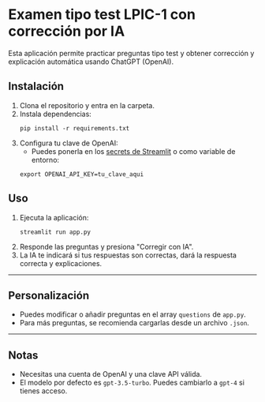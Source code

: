 # Examen tipo test LPIC-1 con corrección por IA

Esta aplicación permite practicar preguntas tipo test y obtener corrección y explicación automática usando ChatGPT (OpenAI).

## Instalación

1. Clona el repositorio y entra en la carpeta.
2. Instala dependencias:
    ```
    pip install -r requirements.txt
    ```
3. Configura tu clave de OpenAI:
    - Puedes ponerla en los [secrets de Streamlit](https://docs.streamlit.io/streamlit-community-cloud/deploy-your-app/secrets-management) o como variable de entorno:
    ```
    export OPENAI_API_KEY=tu_clave_aqui
    ```

## Uso

1. Ejecuta la aplicación:
    ```
    streamlit run app.py
    ```
2. Responde las preguntas y presiona "Corregir con IA".
3. La IA te indicará si tus respuestas son correctas, dará la respuesta correcta y explicaciones.

---

## Personalización

- Puedes modificar o añadir preguntas en el array `questions` de `app.py`.
- Para más preguntas, se recomienda cargarlas desde un archivo `.json`.

---

## Notas

- Necesitas una cuenta de OpenAI y una clave API válida.
- El modelo por defecto es `gpt-3.5-turbo`. Puedes cambiarlo a `gpt-4` si tienes acceso.

